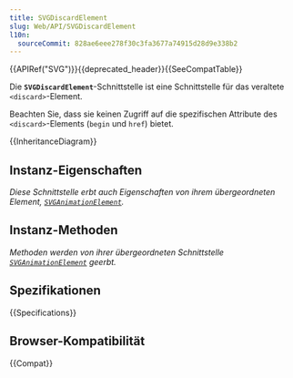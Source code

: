 ```yaml
---
title: SVGDiscardElement
slug: Web/API/SVGDiscardElement
l10n:
  sourceCommit: 828ae6eee278f30c3fa3677a74915d28d9e338b2
---
```


{{APIRef("SVG")}}{{deprecated_header}}{{SeeCompatTable}}

Die **`SVGDiscardElement`**-Schnittstelle ist eine Schnittstelle für das veraltete `<discard>`-Element.

Beachten Sie, dass sie keinen Zugriff auf die spezifischen Attribute des `<discard>`-Elements (`begin` und `href`) bietet.

{{InheritanceDiagram}}

## Instanz-Eigenschaften

_Diese Schnittstelle erbt auch Eigenschaften von ihrem übergeordneten Element, [`SVGAnimationElement`](/de/docs/Web/API/SVGAnimationElement)._

## Instanz-Methoden

_Methoden werden von ihrer übergeordneten Schnittstelle [`SVGAnimationElement`](/de/docs/Web/API/SVGAnimationElement) geerbt._

## Spezifikationen

{{Specifications}}

## Browser-Kompatibilität

{{Compat}}

